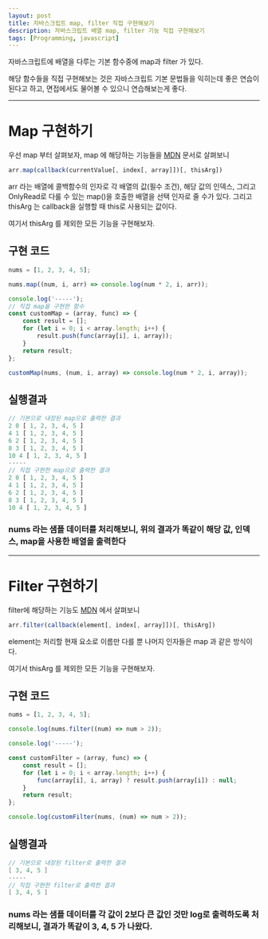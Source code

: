 ```yaml
---
layout: post
title: 자바스크립트 map, filter 직접 구현해보기
description: 자바스크립트 배열 map, filter 기능 직접 구현해보기
tags: [Programming, javascript]
---
```


자바스크립트에 배열을 다루는 기본 함수중에 map과 filter 가 있다.

해당 함수들을 직접 구현해보는 것은 자바스크립트 기본 문법들을 익히는데 좋은 연습이 된다고 하고, 면접에서도 물어볼 수 있으니 연습해보는게 좋다.

---

# Map 구현하기

우선 map 부터 살펴보자, map 에 해당하는 기능들을 [MDN](https://developer.mozilla.org/ko/docs/Web/JavaScript/Reference/Global_Objects/Array/map) 문서로 살펴보니

```js
arr.map(callback(currentValue[, index[, array]])[, thisArg])
```

arr 라는 배열에 콜백함수의 인자로 각 배열의 값(필수 조건), 해당 값의 인덱스, 그리고 OnlyRead로 다룰 수 있는 map()을 호출한 배열을 선택 인자로 줄 수가 있다.
그리고 thisArg 는 callback을 실행할 때 this로 사용되는 값이다.

여기서 thisArg 를 제외한 모든 기능을 구현해보자.

## 구현 코드

```js
nums = [1, 2, 3, 4, 5];

nums.map((num, i, arr) => console.log(num * 2, i, arr));

console.log('-----');
// 직접 map을 구현한 함수
const customMap = (array, func) => {
	const result = [];
	for (let i = 0; i < array.length; i++) {
		result.push(func(array[i], i, array));
	}
	return result;
};

customMap(nums, (num, i, array) => console.log(num * 2, i, array));
```

## 실행결과

```js
// 기본으로 내장된 map으로 출력한 결과
2 0 [ 1, 2, 3, 4, 5 ]
4 1 [ 1, 2, 3, 4, 5 ]
6 2 [ 1, 2, 3, 4, 5 ]
8 3 [ 1, 2, 3, 4, 5 ]
10 4 [ 1, 2, 3, 4, 5 ]
-----
// 직접 구현한 map으로 출력한 결과
2 0 [ 1, 2, 3, 4, 5 ]
4 1 [ 1, 2, 3, 4, 5 ]
6 2 [ 1, 2, 3, 4, 5 ]
8 3 [ 1, 2, 3, 4, 5 ]
10 4 [ 1, 2, 3, 4, 5 ]
```

### nums 라는 샘플 데이터를 처리해보니, 위의 결과가 똑같이 해당 값, 인덱스, map을 사용한 배열을 출력한다

---

# Filter 구현하기

filter에 해당하는 기능도 [MDN](https://developer.mozilla.org/ko/docs/Web/JavaScript/Reference/Global_Objects/Array/filter) 에서 살펴보니

```js
arr.filter(callback(element[, index[, array]])[, thisArg])
```

element는 처리할 현재 요소로 이름만 다를 뿐 나머지 인자들은 map 과 같은 방식이다.

여기서 thisArg 를 제외한 모든 기능을 구현해보자.

## 구현 코드

```js
nums = [1, 2, 3, 4, 5];

console.log(nums.filter((num) => num > 2));

console.log('-----');

const customFilter = (array, func) => {
	const result = [];
	for (let i = 0; i < array.length; i++) {
		func(array[i], i, array) ? result.push(array[i]) : null;
	}
	return result;
};

console.log(customFilter(nums, (num) => num > 2));
```

## 실행결과

```cpp
// 기본으로 내장된 filter로 출력한 결과
[ 3, 4, 5 ]
-----
// 직접 구현한 filter로 출력한 결과
[ 3, 4, 5 ]
```

### nums 라는 샘플 데이터를 각 값이 2보다 큰 값인 것만 log로 출력하도록 처리해보니, 결과가 똑같이 3, 4, 5 가 나왔다.
